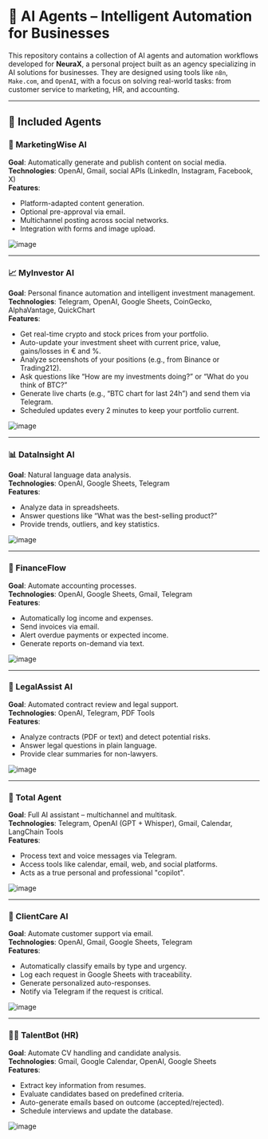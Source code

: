 # 🤖 AI Agents – Intelligent Automation for Businesses

This repository contains a collection of AI agents and automation workflows developed for **NeuraX**, a personal project built as an agency specializing in AI solutions for businesses. They are designed using tools like `n8n`, `Make.com`, and `OpenAI`, with a focus on solving real-world tasks: from customer service to marketing, HR, and accounting.

---

## 📁 Included Agents

### 📣 MarketingWise AI  
**Goal**: Automatically generate and publish content on social media.  
**Technologies**: OpenAI, Gmail, social APIs (LinkedIn, Instagram, Facebook, X)  
**Features**:
- Platform-adapted content generation.
- Optional pre-approval via email.
- Multichannel posting across social networks.
- Integration with forms and image upload.

![image](https://github.com/user-attachments/assets/9d8a5037-6334-4979-ad9c-d2a3eefe8114)

---

### 📈 MyInvestor AI  
**Goal**: Personal finance automation and intelligent investment management.  
**Technologies**: Telegram, OpenAI, Google Sheets, CoinGecko, AlphaVantage, QuickChart  
**Features**:
- Get real-time crypto and stock prices from your portfolio.
- Auto-update your investment sheet with current price, value, gains/losses in € and %.
- Analyze screenshots of your positions (e.g., from Binance or Trading212).
- Ask questions like “How are my investments doing?” or “What do you think of BTC?”
- Generate live charts (e.g., “BTC chart for last 24h”) and send them via Telegram.
- Scheduled updates every 2 minutes to keep your portfolio current.

![image](https://github.com/user-attachments/assets/1a5154c7-1d82-410a-a4ba-f1fe29f2e8b6)

---

### 📊 DataInsight AI  
**Goal**: Natural language data analysis.  
**Technologies**: OpenAI, Google Sheets, Telegram  
**Features**:
- Analyze data in spreadsheets.
- Answer questions like “What was the best-selling product?”
- Provide trends, outliers, and key statistics.

![image](https://github.com/user-attachments/assets/696ce08d-d3a5-4fac-8163-84916e2aa051)

---

### 🧮 FinanceFlow  
**Goal**: Automate accounting processes.  
**Technologies**: OpenAI, Google Sheets, Gmail, Telegram  
**Features**:
- Automatically log income and expenses.
- Send invoices via email.
- Alert overdue payments or expected income.
- Generate reports on-demand via text.

![image](https://github.com/user-attachments/assets/6930fc4a-50b1-4eeb-b3b0-ebf071c706c1)

---

### 📜 LegalAssist AI  
**Goal**: Automated contract review and legal support.  
**Technologies**: OpenAI, Telegram, PDF Tools  
**Features**:
- Analyze contracts (PDF or text) and detect potential risks.
- Answer legal questions in plain language.
- Provide clear summaries for non-lawyers.

![image](https://github.com/user-attachments/assets/56ee9fef-f253-4068-841c-f0fdcdc0d802)

---

### 🧠 Total Agent  
**Goal**: Full AI assistant – multichannel and multitask.  
**Technologies**: Telegram, OpenAI (GPT + Whisper), Gmail, Calendar, LangChain Tools  
**Features**:
- Process text and voice messages via Telegram.
- Access tools like calendar, email, web, and social platforms.
- Acts as a true personal and professional "copilot".

![image](https://github.com/user-attachments/assets/ae6ab798-90b7-48c0-a28c-dd032d63ad71)

---

### 🧾 ClientCare AI  
**Goal**: Automate customer support via email.  
**Technologies**: OpenAI, Gmail, Google Sheets, Telegram  
**Features**:
- Automatically classify emails by type and urgency.
- Log each request in Google Sheets with traceability.
- Generate personalized auto-responses.
- Notify via Telegram if the request is critical.

![image](https://github.com/user-attachments/assets/84aef17d-32e1-4488-bbbd-45febfe9cd15)

---

### 🧑‍💼 TalentBot (HR)  
**Goal**: Automate CV handling and candidate analysis.  
**Technologies**: Gmail, Google Calendar, OpenAI, Google Sheets  
**Features**:
- Extract key information from resumes.
- Evaluate candidates based on predefined criteria.
- Auto-generate emails based on outcome (accepted/rejected).
- Schedule interviews and update the database.

![image](https://github.com/user-attachments/assets/c5292a55-a829-43f6-b194-218ee89e16c5)